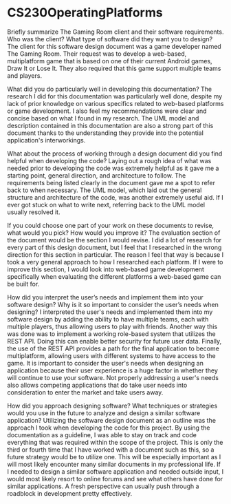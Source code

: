 # CS230OperatingPlatforms

Briefly summarize The Gaming Room client and their software requirements. Who was the client? What type of software did they want you to design?
  The client for this software design document was a game developer named The Gaming Room. Their request was to develop a web-based, multiplatform game that is based on one of their current Android games, Draw It or Lose 
  It. They also required that this game support multiple teams and players. 

What did you do particularly well in developing this documentation?
  The research I did for this documentation was particularly well done, despite my lack of prior knowledge on various specifics related to web-based platforms or game development. I also feel my recommendations were clear 
  and concise based on what I found in my research. The UML model and description contained in this documentation are also a strong part of this document thanks to the understanding they provide into the potential 
  application's interworkings. 

What about the process of working through a design document did you find helpful when developing the code?
  Laying out a rough idea of what was needed prior to developing the code was extremely helpful as it gave me a starting point, general direction, and architecture to follow. The requirements being listed clearly in the 
  document gave me a spot to refer back to when necessary. The UML model, which laid out the general structure and architecture of the code, was another extremely useful aid. If I ever got stuck on what to write next, 
  referring back to the UML model usually resolved it. 

If you could choose one part of your work on these documents to revise, what would you pick? How would you improve it?
  The evaluation section of the document would be the section I would revise. I did a lot of research for every part of this design document, but I feel that I researched in the wrong direction for this section in 
  particular. The reason I feel that way is because I took a very general approach to how I researched each platform. If I were to improve this section, I would look into web-based game development specifically when 
  evaluating the different platforms a web-based game can be built for. 

How did you interpret the user’s needs and implement them into your software design? Why is it so important to consider the user’s needs when designing?
  I interpreted the user's needs and implemented them into my software design by adding the ability to have multiple teams, each with multiple players, thus allowing users to play with friends. Another way this was done was 
  to implement a working role-based system that utilizes the REST API. Doing this can enable better security for future user data. Finally, the use of the REST API provides a path for the final application to become 
  multiplatform, allowing users with different systems to have access to the game. It is important to consider the user's needs when designing an application because their user experience is a huge factor in whether they 
  will continue to use your software. Not properly addressing a user's needs also allows competing applications that do take user needs into consideration to enter the market and take users away. 

How did you approach designing software? What techniques or strategies would you use in the future to analyze and design a similar software application?
  Utilizing the software design document as an outline was the approach I took when developing the code for this project. By using the documentation as a guideline, I was able to stay on track and code everything that was 
  required within the scope of the project. This is only the third or fourth time that I have worked with a document such as this, so a future strategy would be to utilize one. This will be especially important as I will 
  most likely encounter many similar documents in my professional life. If I needed to design a similar software application and needed outside input, I would most likely resort to online forums and see what others 
  have done for similar applications. A fresh perspective can usually push through a roadblock in development pretty effectively. 

